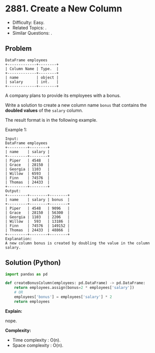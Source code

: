 # 2881. Create a New Column

- Difficulty: Easy.
- Related Topics: .
- Similar Questions: .

## Problem

```
DataFrame employees
+-------------+--------+
| Column Name | Type.  |
+-------------+--------+
| name        | object |
| salary      | int.   |
+-------------+--------+
```

A company plans to provide its employees with a bonus.

Write a solution to create a new column name `bonus` that contains the **doubled values** of the `salary` column.

The result format is in the following example.

Example 1:

```
Input:
DataFrame employees
+---------+--------+
| name    | salary |
+---------+--------+
| Piper   | 4548   |
| Grace   | 28150  |
| Georgia | 1103   |
| Willow  | 6593   |
| Finn    | 74576  |
| Thomas  | 24433  |
+---------+--------+
Output:
+---------+--------+--------+
| name    | salary | bonus  |
+---------+--------+--------+
| Piper   | 4548   | 9096   |
| Grace   | 28150  | 56300  |
| Georgia | 1103   | 2206   |
| Willow  |  593   | 13186  |
| Finn    | 74576  | 149152 |
| Thomas  | 24433  | 48866  |
+---------+--------+--------+
Explanation:
A new column bonus is created by doubling the value in the column salary.
```

## Solution (Python)

```python
import pandas as pd

def createBonusColumn(employees: pd.DataFrame) -> pd.DataFrame:
    return employees.assign(bonus=2 * employees['salary'])
    # OR
    employees['bonus'] = employees['salary'] * 2
    return employees
```

**Explain:**

nope.

**Complexity:**

- Time complexity : O(n).
- Space complexity : O(n).
